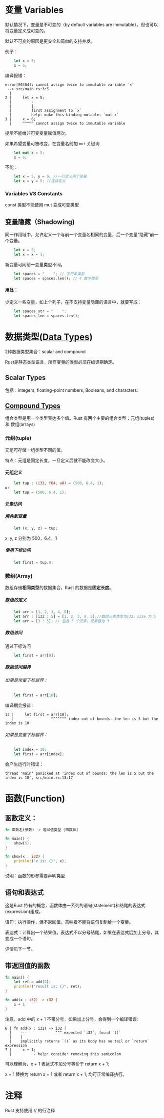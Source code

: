 # 变量 Variables

默认情况下，变量是不可变的（by default variables are immutable）。但也可以将变量定义成可变的。

默认不可变的原因是更安全和简单的支持并发。

例子：

```rust
    let x = 5;
    x = 6;
```

编译报错：

```
error[E0384]: cannot assign twice to immutable variable `x`
 --> src/main.rs:3:5
  |
2 |     let x = 5;
  |         -
  |         |
  |         first assignment to `x`
  |         help: make this binding mutable: `mut x`
3 |     x = 6;
  |     ^^^^^ cannot assign twice to immutable variable
```

提示不能给非可变变量赋值两次。

如果希望变量可被改变，在变量名前加 `mut` 关键词

```rust
    let mut x = 5;
    x = 6;
```

不能：

```rust
    let x = 5, y = 6; //一行定义两个变量
    let x = y = 5; //连续定义
```



### Variables VS Constants

const 类型不能使用 mut 变成可变类型

## 变量隐藏（Shadowing)

同一作用域中，允许定义一个与前一个变量名相同的变量，后一个变量“隐藏”前一个变量。

```rust
    let x = 5;
    let x = x + 1;
```

新变量可同前一变量类型不同。

```rust
    let spaces = "    "; // 字符串类型
    let spaces = spaces.len(); // 4 数字类型
```

#### 用处：

少定义一些变量，如上个列子，在不支持变量隐藏的语言中，就要写成：

```rust
    let spaces_str = "    "; 
    let spaces_len = spaces.len(); 
```



# 数据类型([Data Types](https://doc.rust-lang.org/book/ch03-02-data-types.html#data-types))

2种数据类型集合：scalar and compound

Rust是静态类型语言，所有变量的类型必须在编译期确定。

## Scalar Types

包括：integers, floating-point numbers, Booleans, and characters. 



## [Compound Types](https://doc.rust-lang.org/book/ch03-02-data-types.html#compound-types)

组合类型是用一个类型表达多个值。Rust 有两个主要的组合类型：元组(tuples) 和 数组(arrays)

### 元组(tuple)

元组可存储一组类型不同的值。

特点：元组是固定长度，一旦定义后就不能改变大小。

#### 元组定义

```rust
    let tup : (i32, f64, u8) = (500, 6.4, 1);
or
    let tup = (500, 6.4, 1);
```

#### 元素访问

##### 解构到变量

```rust
    let (x, y, z) = tup;
```

x, y, z 分别为 500，6.4，1

##### 使用下标访问

```rust
    let first = tup.0;
```

### 数组(Array)

数组存储**相同类型**的数据集合，Rust 的数据是**固定长度**。

##### 数组的定义

```rust
    let arr = [1, 2, 3, 4, 5];
    let arr : [i32 : 5] = [1, 2, 3, 4, 5];//数组元素类型为i32，size 为 5
    let arr = [3 : 5]; // 包含 5 个元素，元素值为 3
```

##### 数组访问

通过下标访问

```rust
    let first = arr[0];
```

##### 数据访问越界

###### 如果是常量下标越界：

```rust
    let first = arr[10];
```

编译期会报错：

```
13 |     let first = arr[10];
   |                 ^^^^^^^ index out of bounds: the len is 5 but the index is 10
```

###### 如果是变量下标越界：

```rust
    let index = 10;
    let first = arr[index];
```

会产生运行时错误：

```
thread 'main' panicked at 'index out of bounds: the len is 5 but the index is 10', src/main.rs:13:17
```

# 函数(Function)

## 函数定义：

```rust
fn 函数名(参数) -> 返回值类型 {函数体}
```



```rust
fn main() {
    show(5);
}

fn show(x : i32) {
    println!("x is: {}", x);
}
```

说明：函数的形参需要声明类型



## 语句和表达式

这是Rust 特有的概念，函数体由一系列的语句(statement)和结尾的表达式(expression)组成。

语句：执行操作，但不返回值。意味着不能将语句复制给一个变量。

表达式：计算出一个结果值。表达式不以分号结尾，如果在表达式后加上分号，其变成一个语句。

详情见下一节。



## 带返回值的函数

```rust
fn main() {
    let ret = add(2);
    println!("result is: {}", ret);
}

fn add(x : i32) -> i32 {
    x + 1
}
```

注意，add 中的 x + 1 不带分号，如果加上分号，会得到一个编译错误:

```
6 | fn add(x : i32) -> i32 {
  |    ---             ^^^ expected `i32`, found `()`
  |    |
  |    implicitly returns `()` as its body has no tail or `return` expression
7 |     x + 1;
  |          - help: consider removing this semicolon
```

可以理解为，x + 1 表达式不加分号等价于 return x + 1;

x + 1 替换为 return x + 1 或者 return x + 1; 均可正常编译执行。

# 注释

Rust 支持使用 // 的行注释

